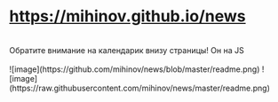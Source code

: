 <h1><a href="https://mihinov.github.io/news/">https://mihinov.github.io/news</a></h1>
<br>
Обратите внимание на календарик внизу страницы! Он на JS<br><br>
![image](https://github.com/mihinov/news/blob/master/readme.png)
![image](https://raw.githubusercontent.com/mihinov/news/master/readme.png)

